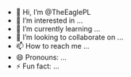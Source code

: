 - 👋 Hi, I’m @TheEaglePL
- 👀 I’m interested in ...
- 🌱 I’m currently learning ...
- 💞️ I’m looking to collaborate on ...
- 📫 How to reach me ...
- 😄 Pronouns: ...
- ⚡ Fun fact: ...

<!---
TheEaglePL/TheEaglePL is a ✨ special ✨ repository because its `README.md` (this file) appears on your GitHub profile.
You can click the Preview link to take a look at your changes.
--->
